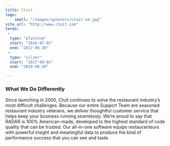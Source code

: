 ```yaml
---
title: Ctuit
logo:
    small: "/images/sponsors/ctuit-sm.jpg"
site_url: "http://www.ctuit.com"
terms:
 -
  type: "platinum"
  start: "2016-07-01"
  end: "2017-06-30"
 -
  type: "silver"
  start: "2017-09-01"
  end: "2018-08-30"

---
```

### What We Do Differently

Since launching in 2000, Ctuit continues to solve the restaurant industry’s 
most difficult challenges. Because our entire Support Team are seasoned 
restaurant industry veterans, we deliver thoughtful customer service that 
helps keep your business running seamlessly. We’re proud to say that RADAR 
is 100% American-made, developed to the highest standard of code quality 
that can be trusted. Our all-in-one software equips restauranteurs with 
powerful insight and meaningful data to produce the kind of performance 
success that you can see and taste.
